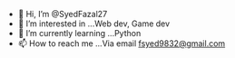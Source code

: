 - 👋 Hi, I’m @SyedFazal27
- 👀 I’m interested in ...Web dev, Game dev
- 🌱 I’m currently learning ...Python 
- 📫 How to reach me ...Via email fsyed9832@gmail.com

<!---
SyedFazal27/SyedFazal27 is a ✨ special ✨ repository because its `README.md` (this file) appears on your GitHub profile.
You can click the Preview link to take a look at your changes.
--->
